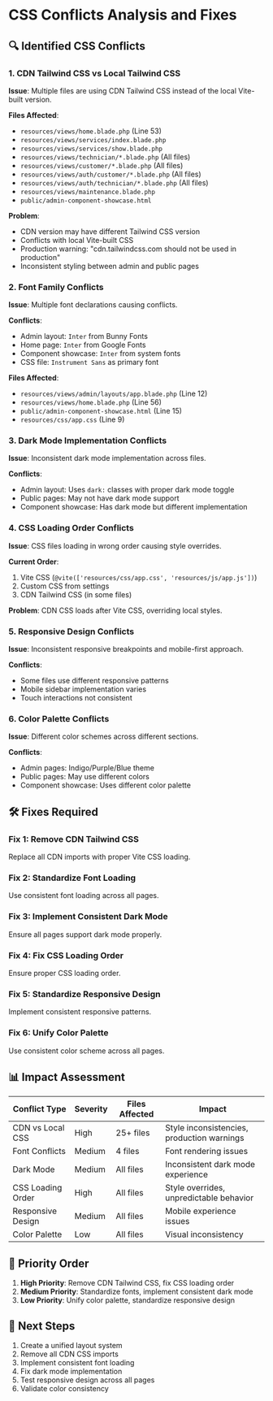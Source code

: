 # CSS Conflicts Analysis and Fixes

## 🔍 **Identified CSS Conflicts**

### 1. **CDN Tailwind CSS vs Local Tailwind CSS**
**Issue**: Multiple files are using CDN Tailwind CSS instead of the local Vite-built version.

**Files Affected**:
- `resources/views/home.blade.php` (Line 53)
- `resources/views/services/index.blade.php`
- `resources/views/services/show.blade.php`
- `resources/views/technician/*.blade.php` (All files)
- `resources/views/customer/*.blade.php` (All files)
- `resources/views/auth/customer/*.blade.php` (All files)
- `resources/views/auth/technician/*.blade.php` (All files)
- `resources/views/maintenance.blade.php`
- `public/admin-component-showcase.html`

**Problem**: 
- CDN version may have different Tailwind CSS version
- Conflicts with local Vite-built CSS
- Production warning: "cdn.tailwindcss.com should not be used in production"
- Inconsistent styling between admin and public pages

### 2. **Font Family Conflicts**
**Issue**: Multiple font declarations causing conflicts.

**Conflicts**:
- Admin layout: `Inter` from Bunny Fonts
- Home page: `Inter` from Google Fonts
- Component showcase: `Inter` from system fonts
- CSS file: `Instrument Sans` as primary font

**Files Affected**:
- `resources/views/admin/layouts/app.blade.php` (Line 12)
- `resources/views/home.blade.php` (Line 56)
- `public/admin-component-showcase.html` (Line 15)
- `resources/css/app.css` (Line 9)

### 3. **Dark Mode Implementation Conflicts**
**Issue**: Inconsistent dark mode implementation across files.

**Conflicts**:
- Admin layout: Uses `dark:` classes with proper dark mode toggle
- Public pages: May not have dark mode support
- Component showcase: Has dark mode but different implementation

### 4. **CSS Loading Order Conflicts**
**Issue**: CSS files loading in wrong order causing style overrides.

**Current Order**:
1. Vite CSS (`@vite(['resources/css/app.css', 'resources/js/app.js'])`)
2. Custom CSS from settings
3. CDN Tailwind CSS (in some files)

**Problem**: CDN CSS loads after Vite CSS, overriding local styles.

### 5. **Responsive Design Conflicts**
**Issue**: Inconsistent responsive breakpoints and mobile-first approach.

**Conflicts**:
- Some files use different responsive patterns
- Mobile sidebar implementation varies
- Touch interactions not consistent

### 6. **Color Palette Conflicts**
**Issue**: Different color schemes across different sections.

**Conflicts**:
- Admin pages: Indigo/Purple/Blue theme
- Public pages: May use different colors
- Component showcase: Uses different color palette

## 🛠️ **Fixes Required**

### Fix 1: Remove CDN Tailwind CSS
Replace all CDN imports with proper Vite CSS loading.

### Fix 2: Standardize Font Loading
Use consistent font loading across all pages.

### Fix 3: Implement Consistent Dark Mode
Ensure all pages support dark mode properly.

### Fix 4: Fix CSS Loading Order
Ensure proper CSS loading order.

### Fix 5: Standardize Responsive Design
Implement consistent responsive patterns.

### Fix 6: Unify Color Palette
Use consistent color scheme across all pages.

## 📊 **Impact Assessment**

| Conflict Type | Severity | Files Affected | Impact |
|---------------|----------|----------------|---------|
| CDN vs Local CSS | High | 25+ files | Style inconsistencies, production warnings |
| Font Conflicts | Medium | 4 files | Font rendering issues |
| Dark Mode | Medium | All files | Inconsistent dark mode experience |
| CSS Loading Order | High | All files | Style overrides, unpredictable behavior |
| Responsive Design | Medium | All files | Mobile experience issues |
| Color Palette | Low | All files | Visual inconsistency |

## 🎯 **Priority Order**

1. **High Priority**: Remove CDN Tailwind CSS, fix CSS loading order
2. **Medium Priority**: Standardize fonts, implement consistent dark mode
3. **Low Priority**: Unify color palette, standardize responsive design

## 📝 **Next Steps**

1. Create a unified layout system
2. Remove all CDN CSS imports
3. Implement consistent font loading
4. Fix dark mode implementation
5. Test responsive design across all pages
6. Validate color consistency
